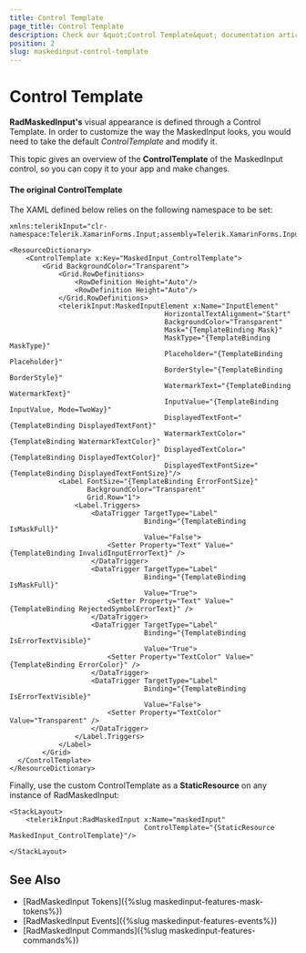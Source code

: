 ```yaml
---
title: Control Template
page_title: Control Template
description: Check our &quot;Control Template&quot; documentation article for Telerik MaskedInput for Xamarin control.
position: 2
slug: maskedinput-control-template
---
```


# Control Template

**RadMaskedInput's** visual appearance is defined through a Control Template. In order to customize the way the MaskedInput looks, you would need to take the default *ControlTemplate* and modify it. 

This topic gives an overview of the **ControlTemplate** of the MaskedInput control, so you can copy it to your app and make changes.

#### The original ControlTemplate

The XAML defined below relies on the following namespace to be set:

```XAML
xmlns:telerikInput="clr-namespace:Telerik.XamarinForms.Input;assembly=Telerik.XamarinForms.Input"
```

```XAML
<ResourceDictionary>
    <ControlTemplate x:Key="MaskedInput_ControlTemplate">
        <Grid BackgroundColor="Transparent">
            <Grid.RowDefinitions>
                <RowDefinition Height="Auto"/>
                <RowDefinition Height="Auto"/>
            </Grid.RowDefinitions>
            <telerikInput:MaskedInputElement x:Name="InputElement"
                                      HorizontalTextAlignment="Start"
                                      BackgroundColor="Transparent"
                                      Mask="{TemplateBinding Mask}"
                                      MaskType="{TemplateBinding MaskType}"
                                      Placeholder="{TemplateBinding Placeholder}"
                                      BorderStyle="{TemplateBinding BorderStyle}"
                                      WatermarkText="{TemplateBinding WatermarkText}"
                                      InputValue="{TemplateBinding InputValue, Mode=TwoWay}"
                                      DisplayedTextFont="{TemplateBinding DisplayedTextFont}"
                                      WatermarkTextColor="{TemplateBinding WatermarkTextColor}"
                                      DisplayedTextColor="{TemplateBinding DisplayedTextColor}"
                                      DisplayedTextFontSize="{TemplateBinding DisplayedTextFontSize}"/>
            <Label FontSize="{TemplateBinding ErrorFontSize}"
                   BackgroundColor="Transparent"
                   Grid.Row="1">
                <Label.Triggers>
                    <DataTrigger TargetType="Label" 
                                 Binding="{TemplateBinding IsMaskFull}"
                                 Value="False">
                        <Setter Property="Text" Value="{TemplateBinding InvalidInputErrorText}" />
                    </DataTrigger>
                    <DataTrigger TargetType="Label" 
                                 Binding="{TemplateBinding IsMaskFull}"
                                 Value="True">
                        <Setter Property="Text" Value="{TemplateBinding RejectedSymbolErrorText}" />
                    </DataTrigger>
                    <DataTrigger TargetType="Label"
                                 Binding="{TemplateBinding IsErrorTextVisible}"
                                 Value="True">
                        <Setter Property="TextColor" Value="{TemplateBinding ErrorColor}" />
                    </DataTrigger>
                    <DataTrigger TargetType="Label"
                                 Binding="{TemplateBinding IsErrorTextVisible}"
                                 Value="False">
                        <Setter Property="TextColor" Value="Transparent" />
                    </DataTrigger>
                </Label.Triggers>
            </Label>
        </Grid>
  </ControlTemplate>
</ResourceDictionary>
```

Finally, use the custom ControlTemplate as a **StaticResource** on any instance of RadMaskedInput:

```XAML
<StackLayout>
    <telerikInput:RadMaskedInput x:Name="maskedInput" 
                                 ControlTemplate="{StaticResource MaskedInput_ControlTemplate}"/>

</StackLayout>
```

## See Also

* [RadMaskedInput Tokens]({%slug maskedinput-features-mask-tokens%})
* [RadMaskedInput Events]({%slug maskedinput-features-events%})
* [RadMaskedInput Commands]({%slug maskedinput-features-commands%})